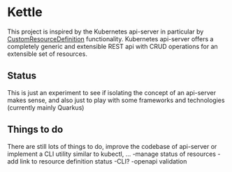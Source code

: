 # Kettle

This project is inspired by the Kubernetes api-server in particular by [CustomResourceDefinition] functionality. Kubernetes api-server offers a completely generic and extensible REST api with CRUD operations for an extensible set of resources.

## Status

This is just an experiment to see if isolating the concept of an api-server makes sense, and also just to play with some frameworks and technologies (currently mainly Quarkus)

## Things to do

There are still lots of things to do, improve the codebase of api-server or implement a CLI utility similar to kubectl, ...
-manage status of resources
    -add link to resource definition status
-CLI?
-openapi validation

[CustomResourceDefinition]: <https://kubernetes.io/docs/concepts/extend-kubernetes/api-extension/custom-resources/#custom-resources>